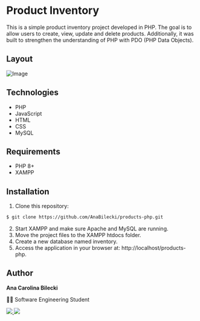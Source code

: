 # Product Inventory

This is a simple product inventory project developed in PHP. The goal is to allow users to create, view, update and delete products. Additionally, it was built to strengthen the understanding of PHP with PDO (PHP Data Objects).

## Layout

![Image](https://github.com/user-attachments/assets/053e26f0-1dae-4d7b-942b-8a2fee974931)

## Technologies

- PHP
- JavaScript
- HTML
- CSS
- MySQL

## Requirements

- PHP 8+
- XAMPP

## Installation

1. Clone this repository:

```bash
$ git clone https://github.com/AnaBilecki/products-php.git
```

2. Start XAMPP and make sure Apache and MySQL are running.
3. Move the project files to the XAMPP htdocs folder.
4. Create a new database named inventory.
5. Access the application in your browser at: http://localhost/products-php.

## Author

**Ana Carolina Bilecki** 

:woman_student: Software Engineering Student

<a href="https://github.com/AnaBilecki">
  <img src="https://img.shields.io/badge/GitHub-100000?style=for-the-badge&logo=github&logoColor=white" />
</a>

<a href="https://linkedin.com/in/ana-carolina-bilecki">
  <img src="https://img.shields.io/badge/LinkedIn-0077B5?style=for-the-badge&logo=linkedin&logoColor=white" />
</a>
